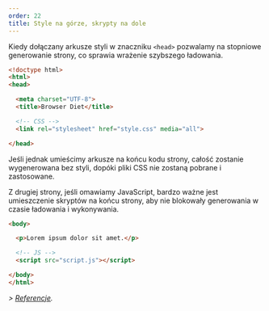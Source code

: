 ```yaml
---
order: 22
title: Style na górze, skrypty na dole
---
```


Kiedy dołączany arkusze styli w znaczniku `<head>` pozwalamy na stopniowe generowanie strony, co sprawia wrażenie szybszego ładowania.

```html
<!doctype html>
<html>
<head>

  <meta charset="UTF-8">
  <title>Browser Diet</title>

  <!-- CSS -->
  <link rel="stylesheet" href="style.css" media="all">

</head>
```

Jeśli jednak umieścimy arkusze na końcu kodu strony, całość zostanie wygenerowana bez styli, dopóki pliki CSS nie zostaną pobrane i zastosowane.

Z drugiej strony, jeśli omawiamy JavaScript, bardzo ważne jest umieszczenie skryptów na końcu strony, aby nie blokowały generowania w czasie ładowania i wykonywania.

```html
<body>

  <p>Lorem ipsum dolor sit amet.</p>

  <!-- JS -->
  <script src="script.js"></script>

</body>
</html>
```
*> [Referencje](https://github.com/zenorocha/browser-diet/wiki/References#styles-up-top-scripts-down-bottom).*
